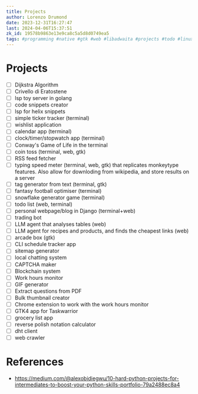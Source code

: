```yaml
---
title: Projects
author: Lorenzo Drumond
date: 2023-12-31T16:27:47
last: 2024-04-06T15:37:51
zk_id: 19578b9863e13e9ca8c5a5d8d0749ea5
tags: #programming #native #gtk #web #libadwaita #projects #todo #linux #python #terminal
---
```



# Projects
- [ ] Dijkstra Algorithm
- [ ] Crivello di Eratostene
- [ ] lsp toy server in golang
- [ ] code snippets creator
- [ ] lsp for helix snippets
- [ ] simple ticker tracker (terminal)
- [ ] wishlist application
- [ ] calendar app (terminal)
- [ ] clock/timer/stopwatch app (terminal)
- [ ] Conway's Game of Life in the terminal
- [ ] coin toss (terminal, web, gtk)
- [ ] RSS feed fetcher
- [ ] typing speed meter (terminal, web, gtk) that replicates monkeytype features. Also allow for downloding from wikipedia, and store results on a server
- [ ] tag generator from text (terminal, gtk)
- [ ] fantasy football optimiser (terminal)
- [ ] snowflake generator game (terminal)
- [ ] todo list (web, terminal)
- [ ] personal webpage/blog in Django (terminal+web)
- [ ] trading bot
- [ ] LLM agent that analyses tables (web)
- [ ] LLM agent for recipes and products, and finds the cheapest links (web)
- [ ] arcade box (gtk)
- [ ] CLI schedule tracker app
- [ ] sitemap generator
- [ ] local chatting system
- [ ] CAPTCHA maker
- [ ] Blockchain system
- [ ] Work hours monitor
- [ ] GIF generator
- [ ] Extract questions from PDF
- [ ] Bulk thumbnail creator
- [ ] Chrome extension to work with the work hours monitor
- [ ] GTK4 app for Taskwarrior
- [ ] grocery list app
- [ ] reverse polish notation calculator
- [ ] dht client
- [ ] web crawler

# References
- https://medium.com/@alexobidiegwu/10-hard-python-projects-for-intermediates-to-boost-your-python-skills-portfolio-79a2488ec8a4
